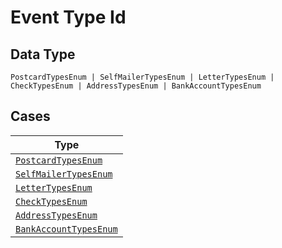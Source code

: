 
# Event Type Id

## Data Type

`PostcardTypesEnum | SelfMailerTypesEnum | LetterTypesEnum | CheckTypesEnum | AddressTypesEnum | BankAccountTypesEnum`

## Cases

| Type |
|  --- |
| [`PostcardTypesEnum`](../../../doc/models/postcard-types-enum.md) |
| [`SelfMailerTypesEnum`](../../../doc/models/self-mailer-types-enum.md) |
| [`LetterTypesEnum`](../../../doc/models/letter-types-enum.md) |
| [`CheckTypesEnum`](../../../doc/models/check-types-enum.md) |
| [`AddressTypesEnum`](../../../doc/models/address-types-enum.md) |
| [`BankAccountTypesEnum`](../../../doc/models/bank-account-types-enum.md) |


